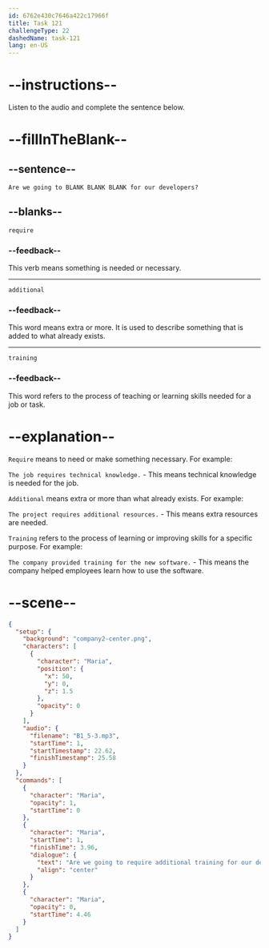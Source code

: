 ```yaml
---
id: 6762e430c7646a422c17966f
title: Task 121
challengeType: 22
dashedName: task-121
lang: en-US
---
```

<!-- (audio) Maria: Are we going to require additional training for our developers? -->

# --instructions--

Listen to the audio and complete the sentence below.

# --fillInTheBlank--

## --sentence--

`Are we going to BLANK BLANK BLANK for our developers?`

## --blanks--

`require`

### --feedback--

This verb means something is needed or necessary.

---

`additional`

### --feedback--

This word means extra or more. It is used to describe something that is added to what already exists.

---

`training`

### --feedback--

This word refers to the process of teaching or learning skills needed for a job or task.

# --explanation--

`Require` means to need or make something necessary. For example: 

`The job requires technical knowledge.` - This means technical knowledge is needed for the job.  

`Additional` means extra or more than what already exists. For example:

`The project requires additional resources.` - This means extra resources are needed.  

`Training` refers to the process of learning or improving skills for a specific purpose. For example: 

`The company provided training for the new software.` - This means the company helped employees learn how to use the software.

# --scene--

```json
{
  "setup": {
    "background": "company2-center.png",
    "characters": [
      {
        "character": "Maria",
        "position": {
          "x": 50,
          "y": 0,
          "z": 1.5
        },
        "opacity": 0
      }
    ],
    "audio": {
      "filename": "B1_5-3.mp3",
      "startTime": 1,
      "startTimestamp": 22.62,
      "finishTimestamp": 25.58
    }
  },
  "commands": [
    {
      "character": "Maria",
      "opacity": 1,
      "startTime": 0
    },
    {
      "character": "Maria",
      "startTime": 1,
      "finishTime": 3.96,
      "dialogue": {
        "text": "Are we going to require additional training for our developers?",
        "align": "center"
      }
    },
    {
      "character": "Maria",
      "opacity": 0,
      "startTime": 4.46
    }
  ]
}
```
